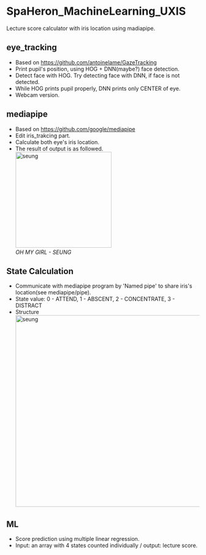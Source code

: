 # SpaHeron_MachineLearning_UXIS
Lecture score calculator with iris location using madiapipe.

## eye_tracking
- Based on https://github.com/antoinelame/GazeTracking
- Print pupil's position, using HOG + DNN(maybe?) face detection.
- Detect face with HOG. Try detecting face with DNN, if face is not detected.
- While HOG prints pupil properly, DNN prints only CENTER of eye.
- Webcam version.

## mediapipe
- Based on https://github.com/google/mediapipe
- Edit iris_trakcing part.
- Calculate both eye's iris location.
- The result of output is as followed.
<br><img src="https://user-images.githubusercontent.com/38307839/123956679-eb19b200-d9e5-11eb-8d54-0d26024986d3.png" alt="seung" width="250"><br>*OH MY GIRL - SEUNG*

## State Calculation
- Communicate with mediapipe program by 'Named pipe' to share iris's location(see mediapipe/pipe).
- State value: 0 - ATTEND, 1 - ABSCENT, 2 - CONCENTRATE, 3 - DISTRACT
- Structure
<br><img src="https://user-images.githubusercontent.com/38307839/123957563-e99cb980-d9e6-11eb-8b41-558422c8df70.png" alt="seung" width="500">

## ML
- Score prediction using multiple linear regression.
- Input: an array with 4 states counted individually / output: lecture score.